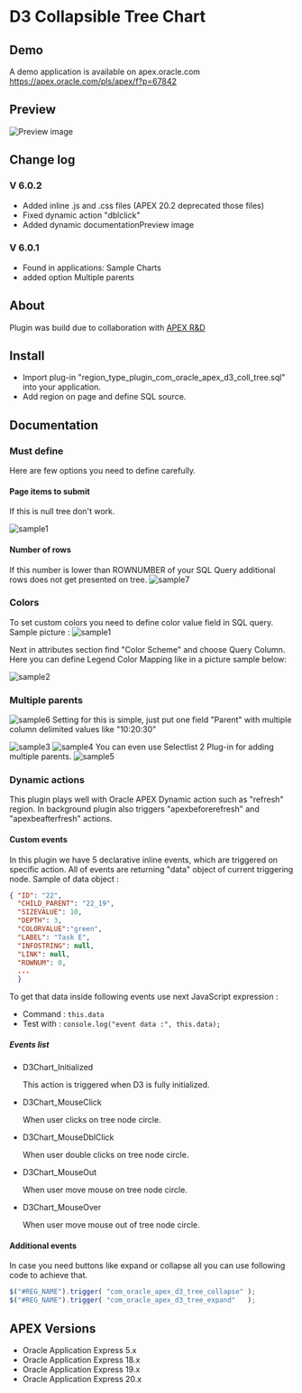 # D3 Collapsible Tree Chart

## Demo

A demo application is available on apex.oracle.com
<https://apex.oracle.com/pls/apex/f?p=67842>

## Preview

![Preview image](https://raw.githubusercontent.com/grlicaa/D3CollapsibleTreeChart/master/docs/D3TreePreview.gif)

## Change log

### V 6.0.2

- Added inline .js and .css files (APEX 20.2 deprecated those files)
- Fixed dynamic action "dblclick"
- Added dynamic documentationPreview image

### V 6.0.1

- Found in applications: Sample Charts
- added option Multiple parents

## About

Plugin was build due to collaboration with [APEX R&D](https://www.apexrnd.be)

## Install

- Import plug-in "region_type_plugin_com_oracle_apex_d3_coll_tree.sql" into your application.
- Add region on page and define SQL source.

## Documentation

### Must define

Here are few options you need to define carefully.

#### Page items to submit

If this is null tree don't work.

![sample1](https://raw.githubusercontent.com/grlicaa/D3CollapsibleTreeChart/master/docs/sample1.png)

#### Number of rows

If this number is lower than ROWNUMBER of your SQL Query additional rows does not get presented on tree.
![sample7](https://raw.githubusercontent.com/grlicaa/D3CollapsibleTreeChart/master/docs/sample7.png)

### Colors

To set custom colors you need to define color value field in SQL query.
Sample picture :
![sample1](https://raw.githubusercontent.com/grlicaa/D3CollapsibleTreeChart/master/docs/sample1.png)

Next in attributes section find "Color Scheme" and choose Query Column.
Here you can define Legend Color Mapping like in a picture sample below:

![sample2](https://raw.githubusercontent.com/grlicaa/D3CollapsibleTreeChart/master/docs/sample2.png)

### Multiple parents

![sample6](https://raw.githubusercontent.com/grlicaa/D3CollapsibleTreeChart/master/docs/sample6.png)
Setting for this is simple, just put one field "Parent" with multiple column delimited values like "10:20:30"

![sample3](https://raw.githubusercontent.com/grlicaa/D3CollapsibleTreeChart/master/docs/sample3.png)
![sample4](https://raw.githubusercontent.com/grlicaa/D3CollapsibleTreeChart/master/docs/sample4.png)
You can even use Selectlist 2 Plug-in for adding multiple parents.
![sample5](https://raw.githubusercontent.com/grlicaa/D3CollapsibleTreeChart/master/docs/sample5.png)

### Dynamic actions

This plugin plays well with Oracle APEX Dynamic action such as "refresh" region. In background plugin also triggers "apexbeforerefresh" and "apexbeafterfresh" actions.

#### Custom events

In this plugin we have 5 declarative inline events, which are triggered on specific action.
All of events are returning "data" object of current triggering node.
Sample of data object :

```json
{ "ID": "22",
  "CHILD_PARENT": "22_19",
  "SIZEVALUE": 10,
  "DEPTH": 3,
  "COLORVALUE":"green",
  "LABEL": "Task E",
  "INFOSTRING": null,
  "LINK": null,
  "ROWNUM": 0,
  ...
  }
```

To get that data inside following events use next JavaScript expression :

- Command : `this.data`
- Test with : `console.log("event data :", this.data);`

##### Events list

- D3Chart_Initialized

    This action is triggered when D3 is fully initialized.

- D3Chart_MouseClick

    When user clicks on tree node circle.

- D3Chart_MouseDblClick

    When user double clicks on tree node circle.

- D3Chart_MouseOut

    When user move mouse on tree node circle.

- D3Chart_MouseOver

    When user move mouse out of tree node circle.

#### Additional events

In case you need buttons like expand or collapse all you can use following code to achieve that.

```javascript
$("#REG_NAME").trigger( "com_oracle_apex_d3_tree_collapse" );
$("#REG_NAME").trigger( "com_oracle_apex_d3_tree_expand"   );
```

## APEX Versions

- Oracle Application Express 5.x
- Oracle Application Express 18.x
- Oracle Application Express 19.x
- Oracle Application Express 20.x
